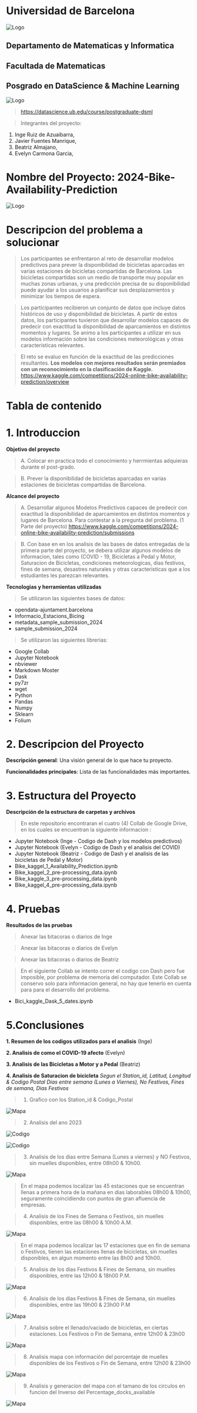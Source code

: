 # Universidad de Barcelona
![Logo](https://github.com/jafuma0320/2024-Online-Bike-Availability-Prediction/blob/main/Imagen%20Universidad.png)

## Departamento de Matematicas y Informatica

## Facultada de Matematicas

## Posgrado en DataScience & Machine Learning
![Logo](https://github.com/jafuma0320/2024-Online-Bike-Availability-Prediction/blob/main/Imagen%20Post-grado.png)
>https://datascience.ub.edu/course/postgraduate-dsml

> Integrantes del proyecto:

1. Inge Ruiz de Azuaibarra,
2. Javier Fuentes Manrique,
3. Beatriz Almajano,
4. Evelyn Carmona Garcia,

# Nombre del Proyecto: 2024-Bike-Availability-Prediction
![Logo](https://github.com/jafuma0320/2024-Online-Bike-Availability-Prediction/blob/main/Imagen%20Bicicletas.png)

# Descripcion del problema  a solucionar

> Los participantes se enfrentaron al reto de desarrollar modelos predictivos para prever la disponibilidad de bicicletas aparcadas en varias estaciones de bicicletas compartidas de Barcelona.
> Las bicicletas compartidas son un medio de transporte muy popular en muchas zonas urbanas, y una predicción precisa de su disponibilidad puede ayudar a los usuarios a planificar sus desplazamientos y minimizar los tiempos de espera.

> Los participantes recibieron un conjunto de datos que incluye datos históricos de uso y disponibilidad de bicicletas.
> A partir de estos datos, los participantes tuvieron que desarrollar modelos capaces de predecir con exactitud la disponibilidad de aparcamientos en distintos momentos y lugares.
> Se animo a los participantes a utilizar en sus modelos información sobre las condiciones meteorológicas y otras características relevantes.

> El reto se evaluo en función de la exactitud de las predicciones resultantes. **Los modelos con mejores resultados serán premiados con un reconocimiento en la clasificación de Kaggle.**
> https://www.kaggle.com/competitions/2024-online-bike-availability-prediction/overview

# Tabla de contenido

# 1. Introduccion

**Objetivo del proyecto**

> A. Colocar en practica todo el conocimiento y herrmientas adquieras durante el post-grado.

> B. Prever la disponibilidad de bicicletas aparcadas en varias estaciones de bicicletas compartidas de Barcelona.

**Alcance del proyecto**

> A. Desarrollar algunos Modelos Predictivos capaces de predecir con exactitud la disponibilidad de aparcamientos en distintos momentos y lugares de Barcelona. Para contestar a la pregunta del problema. (1 Parte del proyecto)
> https://www.kaggle.com/competitions/2024-online-bike-availability-prediction/submissions

> B. Con base en en los analisis de las bases de datos entregadas de la primera parte del proyecto, se debera utilizar algunos modelos de informacion, tales como (COVID - 19, Bicicletas a Pedal y Motor, Saturacion de Bicicletas, condiciones meteorologicas, dias festivos, fines de semana, desastres naturales y otras caracteristicas que a los estudiantes les parezcan relevantes.

**Tecnologias y herramientas utilizadas**

> Se utilizaron las siguientes bases de datos:
  - opendata-ajuntament.barcelona
  - Informacio_Estacions_Bicing
  - metadata_sample_submission_2024
  - sample_submission_2024

> Se utilizaron las siguientes librerias:
  - Google Collab
  - Jupyter Notebook
  - nbviewer
  - Markdown Moster
  - Dask
  - py7zr
  - wget
  - Python
  - Pandas
  - Numpy
  - Sklearn
  - Folium

# 2. Descripcion del Proyecto

**Descripción general**: Una visión general de lo que hace tu proyecto.

**Funcionalidades principales**: Lista de las funcionalidades más importantes.

# 3. Estructura del Proyecto

**Descripción de la estructura de carpetas y archivos**

> En este repositorio encontraran el cuatro (4) Collab de Google Drive, en los cuales se encuentran la siguiente informacion :

* Jupyter Notebook (Inge - Codigo de Dash y los modelos predictivos)
* Jupyter Notebook (Evelyn - Codigo de Dash y el analisis del COVID)
* Jupyter Notebook (Beatriz - Codigo de Dash y el analisis de las bicicletas de Pedal y Motor)
* Bike_kaggel_1_Availability_Prediction.ipynb
* Bike_kaggel_2_pre-processing_data.ipynb
* Bike_kaggle_3_pre-processing_data.ipynb
* Bike_kaggel_4_pre-processing_data.ipynb

# 4. Pruebas

**Resultados de las pruebas**

> Anexar las bitacoras o diarios de Inge

> Anexar las bitacoras o diarios de Evelyn

> Anexar las bitacoras o diarios de Beatriz

> En el siguiente Collab se intento correr el codigo con Dash pero fue imposible, por problema de memoria del computador.
> Este Collab se conservo solo para informacion general, no hay que tenerlo en cuenta para para el desarrollo del problema.

* Bici_kaggle_Dask_5_dates.ipynb

# 5.Conclusiones

**1. Resumen de los codigos utilizados para el analisis**  (Inge)




**2. Analisis de como el COVID-19 afecto** (Evelyn)




**3. Analisis de las Bicicletas a Motor y a Pedal** (Beatriz)



**4. Analisis de Saturacion de bicicleta**
*Segun el Station_id, Latitud, Longitud & Codigo Postal*
*Dias entre semana (Lunes a Viernes), No Festivos, Fines de semana, Dias Festivos*

> 1. Grafico con los Station_id & Codigo_Postal

![Mapa](https://github.com/jafuma0320/2024-Online-Bike-Availability-Prediction/blob/main/1.%20Mapa_identificando_todos_Station_id.png)

> 2. Analisis del ano 2023

![Codigo](https://github.com/jafuma0320/2024-Online-Bike-Availability-Prediction/blob/main/2.%20Filtrado_2023.png)

![Codigo](https://github.com/jafuma0320/2024-Online-Bike-Availability-Prediction/blob/main/3.%20Filtrado_dias_EntreSemana_%26_NO_Festivos__and_dias_FindeSemana_%26_Festivos.png)

> 3. Analisis de los dias entre Semana (Lunes a viernes) y NO Festivos, sin muelles disponibles, entre 08h00 & 10h00.

![Mapa](https://github.com/jafuma0320/2024-Online-Bike-Availability-Prediction/blob/main/4.%20Analisis%20de%20los%20dias%20entre%20Semana%20(Lunes%20a%20viernes)%20y%20NO%20Festivos%2C%20entre%2008h00%20%26%2010h00.png)
> En el mapa podemos localizar las 45 estaciones que se encuentran llenas a primera hora de la mañana en dias laborables 08h00 & 10h00, seguramente coincidiendo con puntos de gran afluencia de empresas.

> 4. Analisis de los Fines de Semana o Festivos, sin muelles disponibles, entre las 08h00 & 10h00 A.M.

![Mapa](https://github.com/jafuma0320/2024-Online-Bike-Availability-Prediction/blob/main/5.%20Analisis%20de%20los%20Fines%20de%20Semana%20o%20Festivos%2C%20sin%20muelles%20disponibles%2C%20entre%20las%2008h00%20%26%2010h00%20A.M..png)
> En el mapa podemos localizar las 17 estaciones que en fin de semana o Festivos, tienen las estaciones llenas de bicicletas, sin muelles disponibles, en algun momento entre las 8h00 and 10h00.

> 5. Analisis de los dias Festivos & Fines de Semana, sin muelles disponibles, entre las 12h00 & 18h00 P.M.

![Mapa]()

> 6. Analisis de los dias Festivos & Fines de Semana, sin muelles disponibles, entre las 19h00 & 23h00 P.M

![Mapa]()

> 7. Analisis sobre el llenado/vaciado de bicicletas, en ciertas estaciones. Los Festivos o Fin de Semana, entre 12h00 & 23h00

![Mapa]()

> 8. Analisis mapa con información del porcentaje de muelles disponibles de los Festivos o Fin de Semana, entre 12h00 & 23h00

![Mapa]()

> 9. Analisis y generacion del mapa con el tamano de los circulos en funcion del Inverso del Percentage_docks_available

![Mapa]()



